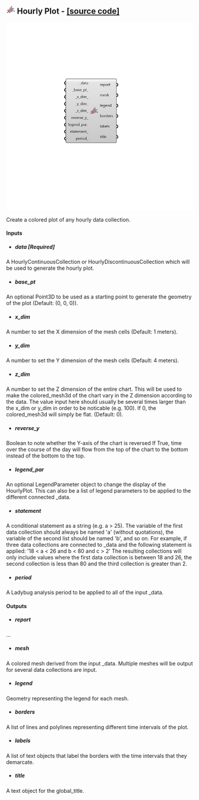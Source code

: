 ## ![](../../images/icons/Hourly_Plot.png) Hourly Plot - [[source code]](https://github.com/ladybug-tools/ladybug-grasshopper/blob/master/ladybug_grasshopper/src//LB%20Hourly%20Plot.py)

![](../../images/components/Hourly_Plot.png)

Create a colored plot of any hourly data collection.
 



#### Inputs
* ##### data [Required]
A HourlyContinuousCollection or HourlyDiscontinuousCollection which will be used to generate the hourly plot. 
* ##### base_pt 
An optional Point3D to be used as a starting point to generate the geometry of the plot (Default: (0, 0, 0)). 
* ##### x_dim 
A number to set the X dimension of the mesh cells (Default: 1 meters). 
* ##### y_dim 
A number to set the Y dimension of the mesh cells (Default: 4 meters). 
* ##### z_dim 
A number to set the Z dimension of the entire chart. This will be used to make the colored_mesh3d of the chart vary in the Z dimension according to the data. The value input here should usually be several times larger than the x_dim or y_dim in order to be noticable (e.g. 100). If 0, the colored_mesh3d will simply be flat. (Default: 0). 
* ##### reverse_y 
Boolean to note whether the Y-axis of the chart is reversed If True, time over the course of the day will flow from the top of the chart to the bottom instead of the bottom to the top. 
* ##### legend_par 
An optional LegendParameter object to change the display of the HourlyPlot. This can also be a list of legend parameters to be applied to the different connected _data. 
* ##### statement 
A conditional statement as a string (e.g. a > 25). 
The variable of the first data collection should always be named 'a' (without quotations), the variable of the second list should be named 'b', and so on. 
For example, if three data collections are connected to _data and the following statement is applied: '18 < a < 26 and b < 80 and c > 2' The resulting collections will only include values where the first data collection is between 18 and 26, the second collection is less than 80 and the third collection is greater than 2. 
* ##### period 
A Ladybug analysis period to be applied to all of the input _data. 

#### Outputs
* ##### report
...
* ##### mesh
A colored mesh derived from the input _data. Multiple meshes will be output for several data collections are input.
* ##### legend
Geometry representing the legend for each mesh.
* ##### borders
A list of lines and polylines representing different time intervals of the plot.
* ##### labels
A list of text objects that label the borders with the time intervals that they demarcate.
* ##### title
A text object for the global_title.